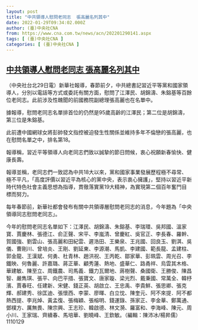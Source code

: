 ```yaml
---
layout: post
title: "中共領導人慰問老同志  張高麗名列其中"
date: 2022-01-29T09:34:02.000Z
author: (臺)中央社CNA
from: https://www.cna.com.tw/news/acn/202201290141.aspx
tags: [ (臺)中央社CNA ]
categories: [ (臺)中央社CNA ]
---
```

<!--1643448842000-->
[中共領導人慰問老同志  張高麗名列其中](https://www.cna.com.tw/news/acn/202201290141.aspx)
------

<div>
<div></div><div><p>（中央社台北29日電）新華社報導，春節前夕，中共總書記習近平等黨和國家領導人，分別以電話等方式或委託有關方面，慰問了江澤民、胡錦濤、朱鎔基等百餘位老同志。此前涉及性醜聞的前國務院副總理張高麗也在名單中。</p><p>據報導，慰問老同志名單排首位的仍然是95歲高齡的江澤民；第二位是胡錦濤，第三位是朱鎔基。</p><p>此前遭中國網球女將彭帥發文指控被迫發生性關係並維持多年不倫戀的張高麗，也在慰問名單之中，排名第18。</p><p>報導稱，習近平等領導人向老同志們致以誠摯的節日問候，衷心祝願新春愉快、健康長壽。</p><p>報導並稱，老同志們一致認為中共18大以來，黨和國家事業發展歷程極不尋常、極不平凡，「高度評價以習近平為核心的黨中央，表示衷心擁護」，堅持以習近平新時代特色社會主義思想為指導，貫徹落實黨19大精神，為實現第二個百年奮鬥目標而努力。</p><p>每年春節前，新華社都會發布有關中共領導層慰問老同志的消息，今年題為「中央領導同志慰問老同志」。</p><p>今年的慰問老同志名單如下：江澤民、胡錦濤、朱鎔基、李瑞環、吳邦國、溫家寶、賈慶林、張德江、俞正聲、宋平、李嵐清、曾慶紅、吳官正、李長春、羅幹、賀國強、劉雲山、張高麗和田紀雲、遲浩田、王樂泉、王兆國、回良玉、劉淇、吳儀、曹剛川、曾培炎、王剛、劉延東、李源潮、馬凱、李建國、範長龍、孟建柱、郭金龍、王漢斌、何勇、杜青林、趙洪祝、王丙乾、鄒家華、彭珮雲、周光召、李鐵映、何魯麗、許嘉璐、蔣正華、顧秀蓮、熱地、盛華仁、路甬祥、烏雲其木格、華建敏、陳至立、周鐵農、司馬義．鐵力瓦爾地、蔣樹聲、桑國衛、王勝俊、陳昌智、嚴雋琪、張平、向巴平措、張寶文、唐家璇、梁光烈、戴秉國、常萬全、韓杼濱、賈春旺、任建新、宋健、錢正英、胡啟立、王忠禹、李貴鮮、張思卿、張克輝、郝建秀、徐匡迪、張懷西、李蒙、廖暉、白立忱、陳奎元、阿不來提．阿不都熱西提、李兆焯、黃孟復、張梅穎、張榕明、錢運錄、孫家正、李金華、鄭萬通、鄧樸方、厲無畏、陳宗興、王志珍、韓啟德、林文漪、羅富和、李海峰、陳元、周小川、王家瑞、齊續春、馬培華、劉曉峰、王欽敏。（編輯：陳沛冰/楊昇儒）1110129</p></div>
</div>
